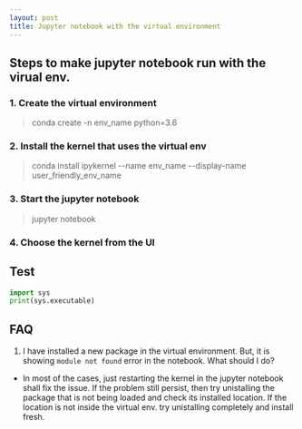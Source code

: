 ```yaml
---
layout: post
title: Jupyter notebook with the virtual environment
---
```


## Steps to make jupyter notebook run with the virual env.

### 1. Create the virtual environment

> conda create -n env_name python=3.6


### 2. Install the kernel that uses the virtual env

> conda install ipykernel --name env_name --display-name user_friendly_env_name

### 3. Start the jupyter notebook

> jupyter notebook

### 4. Choose the kernel from the UI

## Test

```python
import sys
print(sys.executable)
```

## FAQ

1. I have installed a new package in the virtual environment. But, it is showing `module not found` error in the notebook. What should I do?

- In most of the cases, just restarting the kernel in the jupyter notebook shall fix the issue. If the problem still persist, then try unistalling the package that is not being loaded and check its installed location. If the location is not inside the virtual env. try unistalling completely and install fresh.
